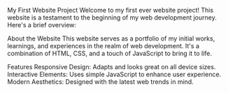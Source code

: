 My First Website Project
Welcome to my first ever website project! This website is a testament to the beginning of my web development journey. Here's a brief overview:

About the Website
This website serves as a portfolio of my initial works, learnings, and experiences in the realm of web development. It's a combination of HTML, CSS, and a touch of JavaScript to bring it to life.

Features
Responsive Design: Adapts and looks great on all device sizes.
Interactive Elements: Uses simple JavaScript to enhance user experience.
Modern Aesthetics: Designed with the latest web trends in mind.